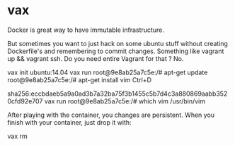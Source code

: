# vax


Docker is great way to have immutable infrastructure. 

But sometimes you want to just hack on some ubuntu stuff without creating Dockerfile's
and remembering to commit changes. Something like vagrant up && vagrant ssh. Do you need 
entire Vagrant for that ? No. 

  vax init ubuntu:14.04
  vax run 
  root@9e8ab25a7c5e:/# apt-get update 
  root@9e8ab25a7c5e:/# apt-get install vim
  Ctrl+D
  
  sha256:eccbdaeb5a9a0ad3b7a32ba75f3b1455c5b7d4c3a880869aabb3520cfd92e707
  vax run 
  root@9e8ab25a7c5e:/# which vim
  /usr/bin/vim
  
  
After playing with the container, you changes are persistent. When you finish with your container, just drop it with:

  vax rm 
  
 

